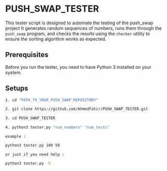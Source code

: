 # PUSH_SWAP_TESTER

This tester script is designed to automate the testing of the push_swap project
It generates random sequences of numbers, runs them through the `push_swap` program, 
and checks the results using the `checker` utility to ensure the sorting algorithm works as expected.

## Prerequisites

Before you run the tester, you need to have Python 3 installed on your system.

## Setups

```bash 
1. cd "PATH_TO_YOUR_PUSH_SWAP_REPOSITORY"
```
```bash 
2. git clone https://github.com/AhmedFatir/PUSH_SWAP_TESTER.git
```
```bash 
3. cd PUSH_SWAP_TESTER
```
```bash
4. python3 tester.py "num_numbers" "num_tests" 
```
`example :`
```bash
python3 tester.py 100 50
```
`or just if you need help :`
```bash
python3 tester.py -h
```

